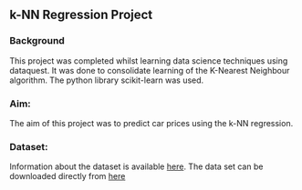## k-NN Regression Project

### Background
This project was completed whilst learning data science techniques using dataquest. It was done to consolidate learning of the K-Nearest Neighbour algorithm. The python library scikit-learn was used.

### Aim:
The aim of this project was to predict car prices using the k-NN regression.



### Dataset:
Information about the dataset is available [here](https://archive.ics.uci.edu/ml/datasets/automobile). The data set can be downloaded directly from [here](https://archive.ics.uci.edu/ml/machine-learning-databases/autos/imports-85.data)
